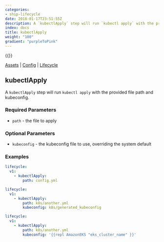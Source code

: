 ```yaml
---
categories:
- ship-lifecycle
date: 2018-01-17T23:51:55Z
description: A `kubectlApply` step will run `kubectl apply` with the provided file path and kubeconfig.
index: docs
title: kubectlApply
weight: "100"
gradient: "purpleToPink"
---
```


{{<legacynotice>}}

[Assets](/api/ship-assets/assets) | [Config](/api/ship-config/config) | [Lifecycle](/api/ship-lifecycle/lifecycle)

## kubectlApply

A `kubectlApply` step will run `kubectl apply` with the provided file path and kubeconfig.





### Required Parameters


- `path` - the file to apply



### Optional Parameters


- `kubeconfig` - the kubeconfig file to use, overriding the system default


### Examples

```yaml
lifecycle:
  v1:
    - kubectlApply:
        path: config.yml
```

```yaml
lifecycle:
  v1:
    - kubectlApply:
        path: k8s/another.yml
        kubeconfig: k8s/generated_kubeconfig
```

```yaml
lifecycle:
  v1:
    - kubectlApply:
        path: k8s/another.yml
        kubeconfig: '{{repl AmazonEKS "eks_cluster_name" }}'
```
